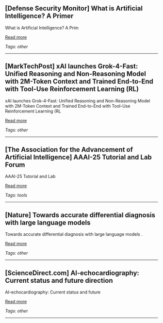 ## [Defense Security Monitor] What is Artificial Intelligence? A Primer

What is Artificial Intelligence? A Prim

[Read more](https://dsm.forecastinternational.com/2025/09/22/what-is-artificial-intelligence-a-primer/)

_Tags: other_

---
## [MarkTechPost] xAI launches Grok-4-Fast: Unified Reasoning and Non-Reasoning Model with 2M-Token Context and Trained End-to-End with Tool-Use Reinforcement Learning (RL)

xAI launches Grok-4-Fast: Unified Reasoning and Non-Reasoning Model with 2M-Token Context and Trained End-to-End with Tool-Use Reinforcement Learning (RL

[Read more](https://www.marktechpost.com/2025/09/20/xai-launches-grok-4-fast-unified-reasoning-and-non-reasoning-model-with-2m-token-context-and-trained-end-to-end-with-tool-use-reinforcement-learning-rl/)

_Tags: other_

---
## [The Association for the Advancement of Artificial Intelligence] AAAI-25 Tutorial and Lab Forum

AAAI-25 Tutorial and Lab

[Read more](https://aaai.org/conference/aaai/aaai-25/tutorial-and-lab-forum/)

_Tags: tools_

---
## [Nature] Towards accurate differential diagnosis with large language models

Towards accurate differential diagnosis with large language models .

[Read more](https://www.nature.com/articles/s41586-025-08869-4)

_Tags: other_

---
## [ScienceDirect.com] AI-echocardiography: Current status and future direction

AI-echocardiography: Current status and future

[Read more](https://www.sciencedirect.com/science/article/abs/pii/S091450872500053X)

_Tags: other_

---
